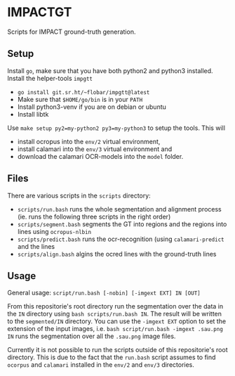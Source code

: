 # IMPACTGT
Scripts for IMPACT ground-truth generation.

## Setup
Install `go`, make sure that you have both python2 and python3
installed. Install the helper-tools `impgtt`
 * `go install git.sr.ht/~flobar/impgtt@latest`
 * Make sure that `$HOME/go/bin` is in your `PATH`
 * Install python3-venv if you are on debian or ubuntu
 * Install libtk

Use `make setup py2=my-python2 py3=my-python3` to setup the
tools. This will
 * install ocropus into the `env/2` virtual environment,
 * install calamari into the `env/3` virtual environment and
 * download the calamari OCR-models into the `model` folder.

## Files
There are various scripts in the `scripts` directory:
* `scripts/run.bash` runs the whole segmentation and alignment process
  (ie. runs the following three scripts in the right order)
* `scripts/segment.bash` segments the GT into regions and the regions
  into lines using `ocropus-nlbin`
* `scripts/predict.bash` runs the ocr-recognition (using
  `calamari-predict` and the lines
* `scripts/align.bash` algins the ocred lines with the ground-truth
  lines

## Usage
General usage: `script/run.bash [-nobin] [-imgext EXT] IN [OUT]`

From this repositorie's root directory run the segmentation over the
data in the `IN` directory using `bash scripts/run.bash IN`.  The
result will be written to the `segmented/IN` directory.  You can use
the `-imgext EXT` option to set the extension of the input images,
i.e. `bash script/run.bash -imgext .sau.png IN` runs the segmentation
over all the `.sau.png` image files.

Currently it is not possible to run the scripts outside of this
repositorie's root directory. This is due to the fact that the
`run.bash` script assumes to find `ocorpus` and `calamari` installed
in the `env/2` and `env/3` directories.
